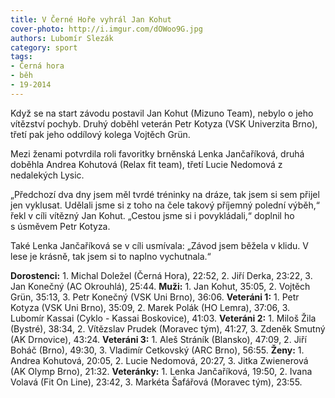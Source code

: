 ```yaml
---
title: V Černé Hoře vyhrál Jan Kohut
cover-photo: http://i.imgur.com/dOWoo9G.jpg
authors: Lubomír Slezák
category: sport
tags:
- Černá hora
- běh
- 19-2014
---
```


Když se na start závodu postavil Jan Kohut (Mizuno Team), nebylo o jeho vítězství pochyb. Druhý doběhl veterán Petr Kotyza (VSK Univerzita Brno), třetí pak jeho oddílový kolega Vojtěch Grün.

Mezi ženami potvrdila roli favoritky brněnská Lenka Jančaříková, druhá doběhla Andrea Kohutová (Relax fit team), třetí Lucie Nedomová z nedalekých Lysic.

„Předchozí dva dny jsem měl tvrdé tréninky na dráze, tak jsem si sem přijel jen vyklusat. Udělali jsme si z toho na čele takový příjemný polední výběh,“ řekl v cíli vítězný Jan Kohut. „Cestou jsme si i povykládali,“ doplnil ho s úsměvem Petr Kotyza.

Také Lenka Jančaříková se v cíli usmívala: „Závod jsem běžela v klidu. V lese je krásně, tak jsem si to naplno vychutnala.“

**Dorostenci:** 1. Michal Doležel (Černá Hora), 22:52, 2. Jiří Derka, 23:22, 3. Jan Konečný (AC Okrouhlá), 25:44. **Muži:** 1. Jan Kohut, 35:05, 2. Vojtěch Grün, 35:13, 3. Petr Konečný (VSK Uni Brno), 36:06. **Veteráni 1:** 1. Petr Kotyza (VSK Uni Brno), 35:09, 2. Marek Polák (HO Lemra), 37:06, 3. Lubomír Kassai (Cyklo - Kassai Boskovice), 41:03. **Veteráni 2:** 1. Miloš Žila (Bystré), 38:34, 2. Vítězslav Prudek (Moravec tým), 41:27, 3. Zdeněk Smutný (AK Drnovice), 43:24. **Veteráni 3:** 1. Aleš Stráník (Blansko), 47:09, 2. Jiří Boháč (Brno), 49:30, 3. Vladimír Cetkovský (ARC Brno), 56:55. **Ženy:** 1. Andrea Kohutová, 20:05, 2. Lucie Nedomová, 20:27, 3. Jitka Zwienerová (AK Olymp Brno), 21:32. **Veteránky:** 1. Lenka Jančaříková, 19:50, 2. Ivana Volavá (Fit On Line), 23:42, 3. Markéta Šafářová (Moravec tým), 23:55.